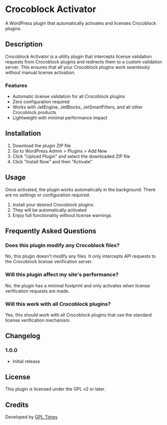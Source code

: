 # Crocoblock Activator

A WordPress plugin that automatically activates and licenses Crocoblock plugins.

## Description

Crocoblock Activator is a utility plugin that intercepts license validation requests from Crocoblock plugins and redirects them to a custom validation server. This ensures that all your Crocoblock plugins work seamlessly without manual license activation.

### Features

- Automatic license validation for all Crocoblock plugins
- Zero configuration required
- Works with JetEngine, JetBlocks, JetSmartFilters, and all other Crocoblock products
- Lightweight with minimal performance impact

## Installation

1. Download the plugin ZIP file
2. Go to WordPress Admin > Plugins > Add New
3. Click "Upload Plugin" and select the downloaded ZIP file
4. Click "Install Now" and then "Activate"

## Usage

Once activated, the plugin works automatically in the background. There are no settings or configuration required.

1. Install your desired Crocoblock plugins
2. They will be automatically activated
3. Enjoy full functionality without license warnings

## Frequently Asked Questions

### Does this plugin modify any Crocoblock files?

No, this plugin doesn't modify any files. It only intercepts API requests to the Crocoblock license verification server.

### Will this plugin affect my site's performance?

No, the plugin has a minimal footprint and only activates when license verification requests are made.

### Will this work with all Crocoblock plugins?

Yes, this should work with all Crocoblock plugins that use the standard license verification mechanism.

## Changelog

### 1.0.0
* Initial release

## License

This plugin is licensed under the GPL v2 or later.

## Credits

Developed by [GPL Times](https://www.gpltimes.com)
